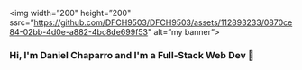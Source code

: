 <p align=”center”>

<img width=”200" height=”200" ssrc=”https://github.com/DFCH9503/DFCH9503/assets/112893233/0870ce84-02bb-4d0e-a882-4bc8de699f53" alt=”my banner”>

</p>


### Hi, I'm Daniel Chaparro and I'm a Full-Stack Web Dev 👋

<!--
**DFCH9503/DFCH9503** is a ✨ _special_ ✨ repository because its `README.md` (this file) appears on your GitHub profile.

Here are some ideas to get you started:

- 🔭 I’m currently working on Node.js backend
- 🌱 I’m currently learning FULLSTACK Dev
- 👯 I’m looking to collaborate on ...
- 🤔 I’m looking for help with ...
- 💬 Ask me about ...
- 📫 How to reach me: ...
- 😄 Pronouns: ...
- ⚡ Fun fact: I'm a Mechanical engineer and love F1
-->
